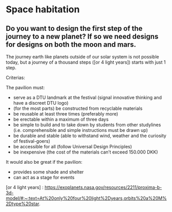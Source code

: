 # Space habitation
## Do you want to design the first step of the journey to a new planet? If so we need designs for designs on both the moon and mars.

The journey earth like planets outside of our solar system is not possible today, but a journey of a thousand steps ([or 4 light years]) starts with just 1 step.

Criterias: 

The pavilion must:
* serve as a DTU landmark at the festival (signal innovative thinking and have a discreet DTU logo)
* (for the most parts) be constructed from recyclable materials
* be reusable at least three times (preferably more)
* be erectable within a maximum of three days
* be simple to build and to take down by students from other studylines (i.e. comprehensible and simple instructions must be drawn up)
* be durable and stable (able to withstand wind, weather and the curiosity of festival-goers)
* be accessible for all (follow Universal Design Principles)
* be inexpensive (the cost of the materials can’t exceed 150.000 DKK)

It would also be great if the pavilion:
* provides some shade and shelter
* can act as a stage for events

[or 4 light years] : https://exoplanets.nasa.gov/resources/2211/proxima-b-3d-model/#:~:text=At%20only%20four%20light%2Dyears,orbits%20a%20M%2Dtype%20star.
